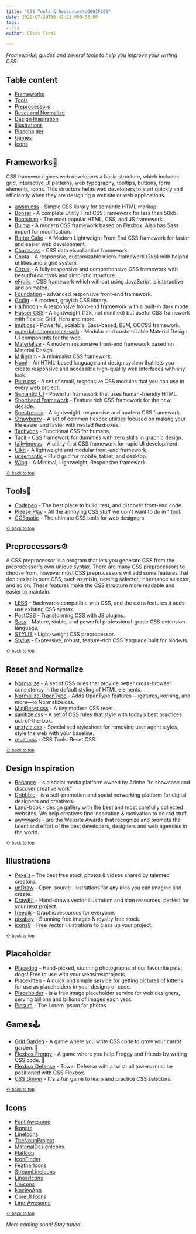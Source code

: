 ```yaml
---
title: "CSS Tools & Resources\U0001F308"
date: 2020-07-20T16:41:21.000-03:00
tags:
- css
author: Elvis Finol

---
```

_Frameworks, guides and several tools to help you improve your writing CSS._

## Table content

* [Frameworks](#frameworks)
* [Tools](#tools)
* [Preprocessors](#preprocessors)
* [Reset and Normalize](#reset-and-normalize)
* [Design Inspiration](#design-inspiration)
* [Illustrations](#illustrations)
* [Placeholder](#placeholder)
* [Games](#games)
* [Icons](#icons)

## Frameworks🎨

CSS framework gives web developers a basic structure, which includes grid, interactive UI patterns, web typography, tooltips, buttons, form elements, icons. This structure helps web developers to start quickly and efficiently when they are designing a website or web applications.

* [awsm.css](https://igoradamenko.github.io/awsm.css/) - Simple CSS library for semantic HTML markup.
* [Bonsai](https://www.bonsaicss.com/) - A complete Utility First CSS Framework for less than 50kb.
* [Bootstrap](https://getbootstrap.com/) - The most popular HTML, CSS, and JS framework.
* [Bulma](http://bulma.io/) - A modern CSS framework based on Flexbox. Also has Sass import for modification.
* [Butter Cake](http://getbuttercake.com/) - A Modern Lightweight Front End CSS framework for faster and easier web development.
* [Charts.css](https://chartscss.org/) - CSS data visualization framework.
* [Chota](https://jenil.github.io/chota/) - A responsive, customizable micro-framework (3kb) with helpful utilities and a grid system.
* [Cirrus](https://spiderpig86.github.io/Cirrus/) - A fully responsive and comprehensive CSS framework with beautiful controls and simplistic structure.
* [eFrolic](https://efraa.github.io/eFrolic/) - CSS framework which without using JavaScript is interactive and animated.
* [Foundation](http://foundation.zurb.com/) - advanced responsive front-end framework.
* [Gralig](http://gralig.com/) - A modest, grayish CSS library.
* [Halfmoon](https://www.gethalfmoon.com/) - A responsive front-end framework with a built-in dark mode.
* [Hasser CSS](https://github.com/HeavenMercy/HasserCSS) - A lightweight (12k, not minified) but useful CSS framework with flexible Grid, Hero and more.
* [inuit.css](http://inuitcss.com/) - Powerful, scalable, Sass-based, BEM, OOCSS framework.
* [material-components-web](https://github.com/material-components/material-components-web) - Modular and customizable Material Design UI components for the web.
* [Materialize](http://materializecss.com/) - A modern responsive front-end framework based on Material Design.
* [Milligram](http://milligram.io) - A minimalist CSS framework.
* [Numl](https://numl.design) - An HTML-based language and design system that lets you create responsive and accessible high-quality web interfaces with any look.
* [Pure.css](http://purecss.io/) - A set of small, responsive CSS modules that you can use in every web project.
* [Semantic UI](http://semantic-ui.com/) - Powerful framework that uses human-friendly HTML.
* [Shorthand Framework](https://github.com/shorthandcss/shorthand) - Feature rich CSS framework for the new decade.
* [Spectre.css](https://picturepan2.github.io/spectre/index.html) - A lightweight, responsive and modern CSS framework.
* [Strawberry](https://github.com/jfet97/strawberry) - A set of common flexbox utilities focused on making your life easier and faster with nested flexboxes.
* [Tachyons](http://tachyons.io/) - Functional CSS for humans.
* [Tacit](https://yegor256.github.io/tacit/) - CSS framework for dummies with zero skills in graphic design.
* [tailwindcss](https://github.com/tailwindcss/tailwindcss) - A utility-first CSS framework for rapid UI development.
* [UIkit](http://getuikit.com/) - A lightweight and modular front-end framework.
* [unsemantic](http://unsemantic.com/) - Fluid grid for mobile, tablet, and desktop.
* [Wing](https://kbrsh.github.io/wing/) - A Minimal, Lightweight, Responsive framework.

<sub>[⇧ back to top](#table-content)</sub>

## Tools🔧

* [Codepen](https://codepen.io/) - The best place to build, test, and discover front-end code.
* [Pleese Play](http://pleeease.io/play/) - All the annoying CSS stuff we don't want to do in 1 tool.
* [CCSmatic](https://www.cssmatic.com/) - The ultimate CSS tools for web designers.

<sub>[⇧ back to top](#table-content)</sub>

## Preprocessors⚙️

A CSS preprocessor is a program that lets you generate CSS from the preprocessor's own unique syntax. There are many CSS preprocessors to choose from, however most CSS preprocessors will add some features that don't exist in pure CSS, such as mixin, nesting selector, inheritance selector, and so on. These features make the CSS structure more readable and easier to maintain.

* [LESS](https://github.com/less/less.js) - Backwards compatible with CSS, and the extra features it adds use existing CSS syntax.
* [PostCSS](https://github.com/postcss/postcss) - Transforming CSS with JS plugins.
* [Sass](https://github.com/sass/sass) - Mature, stable, and powerful professional-grade CSS extension language.
* [STYLIS](https://github.com/thysultan/stylis.js) - Light-weight CSS preprocessor.
* [Stylus](http://learnboost.github.io/stylus/) - Expressive, robust, feature-rich CSS language built for NodeJs.

<sub>[⇧ back to top](#table-content)</sub>

## Reset and Normalize

* [Normalize](https://github.com/necolas/normalize.css) - A set of CSS rules that provide better cross-browser consistency in the default styling of HTML elements.
* [Normalize-OpenType](https://github.com/kennethormandy/normalize-opentype.css) - Adds OpenType features—ligatures, kerning, and more—to Normalize.css.
* [MiniReset.css](https://github.com/jgthms/minireset.css) - A tiny modern CSS reset.
* [sanitize.css](https://github.com/jonathantneal/sanitize.css/) - A set of CSS rules that style with today’s best practices out-of-the-box.
* [unstyle.css](https://github.com/Martin-Pitt/css-unstyle) - Specialised stylesheet for removing user agent styles, style the web with your baseline.
* [reset.css](https://meyerweb.com/eric/tools/css/reset/) - CSS Tools: Reset CSS.

<sub>[⇧ back to top](#table-content)</sub>

## Design Inspiration

* [Behance](https://www.behance.net/) - is a social media platform owned by Adobe "to showcase and discover creative work"
* [Dribbble](https://dribbble.com/) - is a self-promotion and social networking platform for digital designers and creatives.
* [Land-book](https://land-book.com/) - design gallery with the best and most carefully collected websites. We help creatives find inspiration & motivation to do rad stuff.
* [awwwards](https://www.awwwards.com/) - are the Website Awards that recognize and promote the talent and effort of the best developers, designers and web agencies in the world.

<sub>[⇧ back to top](#table-content)</sub>

## Illustrations

* [Pexels](https://www.pexels.com/?locale=en-us) - The best free stock photos & videos shared by talented creators.
* [unDraw](https://undraw.co/illustrations) - Open-source illustrations for any idea you can imagine and create.
* [DrawKit](https://www.drawkit.io/) - Hand-drawn vector illustration and icon resources, perfect for your next project.
* [freepik](https://www.freepik.com/) - Graphic resources for everyone.
* [pixabay](https://pixabay.com/) - Stunning free images & royalty free stock.
* [icons8](https://icons8.com/illustrations) - Free vector illustrations to class up your project.

<sub>[⇧ back to top](#table-content)</sub>

## Placeholder

* [Placedog](https://placedog.net/) - Hand-picked, stunning photographs of our favourite pets: dogs!
  Free to use with your websites/projects.
* [Placekitten](https://placekitten.com/) - A quick and simple service for getting pictures of kittens for use as placeholders in your designs or code.
* [Placeholder](https://placeholder.com/) - is a free image placeholder service for web designers, serving billions and billions of images each year.
* [Picsum](https://picsum.photos/) - The Lorem Ipsum for photos.

## Games🕹️

* [Grid Garden](https://cssgridgarden.com/#es) - A game where you write CSS code to grow your carrot garden. 🥕
* [Flexbox Froggy](https://flexboxfroggy.com/) - A game where you help Froggy and friends by writing CSS code. 🐸
* [Flexbox Defense](http://www.flexboxdefense.com/) - Tower Defense with a twist: all towers must be positioned with CSS Flexbox.
* [CSS Dinner](https://flukeout.github.io/) - It's a fun game to learn and practice CSS selectors.

<sub>[⇧ back to top](#table-content)</sub>

## Icons

* [Font Awesome](https://fontawesome.com/)
* [Ikonate](https://ikonate.com/)
* [LineIcons](https://lineicons.com/)
* [TheNounProject](https://thenounproject.com/)
* [MaterialDesignIcons](https://materialdesignicons.com/)
* [FlatIcon](https://www.flaticon.com/)
* [IconFinder](https://www.iconfinder.com/)
* [FeatherIcons](https://feathericons.com/)
* [StreamLineIcons](https://www.streamlineicons.com/)
* [LinearIcons](https://linearicons.com/)
* [Unicons](https://iconscout.com/unicons)
* [NucleoApp](https://nucleoapp.com/)
* [CoreUI Icons](https://coreui.io/icons/)
* [Line-Awesome](https://icons8.com/line-awesome)

<sub>[⇧ back to top](#table-content)</sub>

_More coming soon! Stay tuned..._